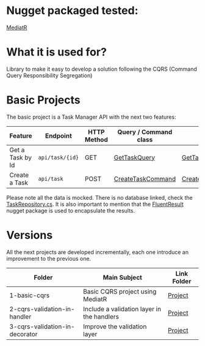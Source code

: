 # Nugget packaged tested:

[MediatR](https://github.com/jbogard/MediatR/wiki)

# What it is used for?

Library to make it easy to develop a solution following the CQRS (Command Query Responsibility Segregation)

# Basic Projects

The basic project is a Task Manager API with the next two features:

| Feature          | Endpoint        | HTTP Method | Query / Command class                                                                                                | Handler                                                                                                                            |
| ---------------- | --------------- | ----------- | -------------------------------------------------------------------------------------------------------------------- | ---------------------------------------------------------------------------------------------------------------------------------- |
| Get a Task by Id | `api/task/{id}` | GET         | [GetTaskQuery](./1-basic-cqrs/TaskManager/TaskManager.Domain/Operations/GetTaskQuery/GetTaskQuery.cs)                | [GetTaskQueryHandler](./1-basic-cqrs/TaskManager/TaskManager.Domain/Operations/GetTaskQuery/GetTaskQueryHandler.cs)                |
| Create a Task    | `api/task`      | POST        | [CreateTaskCommand](./1-basic-cqrs/TaskManager/TaskManager.Domain/Operations/CreateTaskCommand/CreateTaskCommand.cs) | [CreateTaskCommandHandler](./1-basic-cqrs/TaskManager/TaskManager.Domain/Operations/CreateTaskCommand/CreateTaskCommandHandler.cs) |

Please note all the data is mocked. There is no database linked, check the [TaskRepository.cs](./1-basic-cqrs/TaskManager/TaskManager.Repository/TaskRepository.cs). It is also important to mention that the [FluentResult](https://github.com/altmann/FluentResults) nugget package is used to encapsulate the results.

# Versions

All the next projects are developed incrementally, each one introduce an improvement to the previous one. 

| Folder                         | Main Subject                               | Link Folder                                             |
| ------------------------------ | ------------------------------------------ | ------------------------------------------------------- |
| 1-basic-cqrs                   | Basic CQRS project using MediatR           | [Project](./1-basic-cqrs/TaskManager/TaskManager)       |
| 2-cqrs-validation-in-handler   | Include a validation layer in the handlers | [Project](./2-cqrs-validation-in-handler/TaskManager)   |
| 3-cqrs-validation-in-decorator | Improve the validation layer               | [Project](./3-cqrs-validation-in-decorator/TaskManager) |

<!-- # 4-cqrs-mapping-dto-in-controller  -->

<!-- # 5-cqrs-mapping-in-decorator       -->